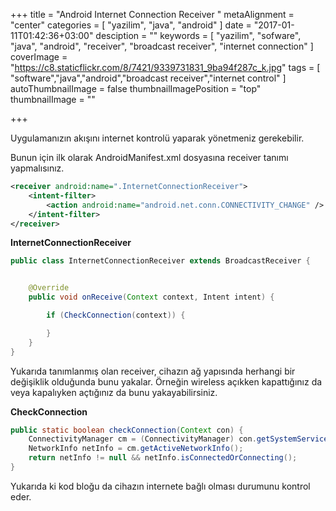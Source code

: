 +++
title = "Android Internet Connection Receiver "
metaAlignment = "center"
categories = [
  "yazilim",
  "java",
  "android"
]
date = "2017-01-11T01:42:36+03:00"
desciption = ""
keywords = [
  "yazilim",
  "sofware",
  "java",
  "android",
  "receiver",
  "broadcast receiver",
  "internet connection"
]
coverImage = "https://c8.staticflickr.com/8/7421/9339731831_9ba94f287c_k.jpg"
tags = [
  "software","java","android","broadcast receiver","internet control"
]
autoThumbnailImage = false
thumbnailImagePosition = "top"
thumbnailImage = ""

+++

Uygulamanızın akışını internet kontrolü yaparak yönetmeniz gerekebilir.

Bunun için ilk olarak AndroidManifest.xml dosyasına receiver tanımı yapmalısınız.

```xml
<receiver android:name=".InternetConnectionReceiver">
    <intent-filter>
        <action android:name="android.net.conn.CONNECTIVITY_CHANGE" />
    </intent-filter>
</receiver>
```

**InternetConnectionReceiver**

```java
public class InternetConnectionReceiver extends BroadcastReceiver {


    @Override
    public void onReceive(Context context, Intent intent) {

        if (CheckConnection(context)) {

        }
    }
}
```

Yukarıda tanımlanmış olan receiver, cihazın ağ yapısında herhangi bir değişiklik olduğunda bunu yakalar. Örneğin wireless açıkken kapattığınız da veya kapalıyken açtığınız da bunu yakayabilirsiniz.

**CheckConnection**

```java
public static boolean checkConnection(Context con) {
    ConnectivityManager cm = (ConnectivityManager) con.getSystemService(Context.CONNECTIVITY_SERVICE);
    NetworkInfo netInfo = cm.getActiveNetworkInfo();
    return netInfo != null && netInfo.isConnectedOrConnecting();
}
```

Yukarıda ki kod bloğu da cihazın internete bağlı olması durumunu kontrol eder.
